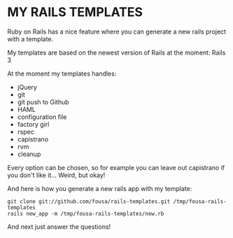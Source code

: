 MY RAILS TEMPLATES
==================

Ruby on Rails has a nice feature where you can generate a new rails project with a template.

My templates are based on the newest version of Rails at the moment: Rails 3

At the moment my templates handles:

- jQuery
- git
- git push to Github
- HAML 
- configuration file
- factory girl
- rspec
- capistrano
- rvm
- cleanup

Every option can be chosen, so for example you can leave out capistrano if you don't like it... Weird, but okay!

And here is how you generate a new rails app with my template:

    git clone git://github.com/fousa/rails-templates.git /tmp/fousa-rails-templates
    rails new_app -m /tmp/fousa-rails-templates/new.rb

And next just answer the questions!
